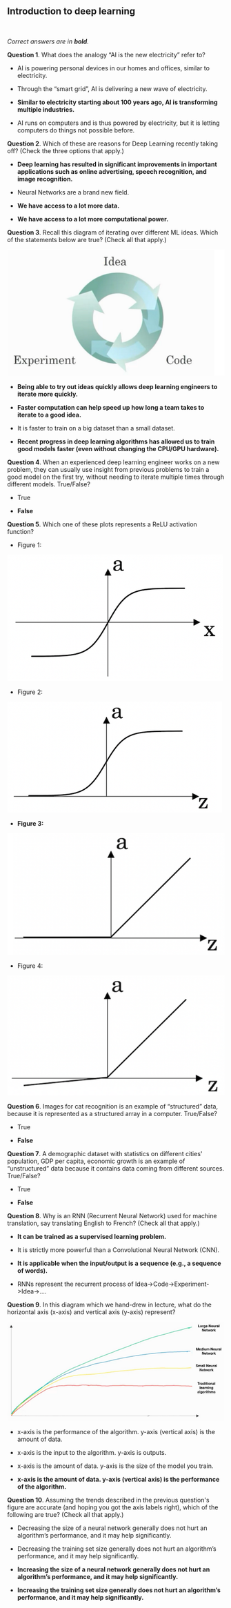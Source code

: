 ## Introduction to deep learning
<br>

_Correct answers are in **bold**._
<br>

**Question 1**. What does the analogy “AI is the new electricity” refer to?

* AI is powering personal devices in our homes and offices, similar to electricity.

* Through the “smart grid”, AI is delivering a new wave of electricity.

* **Similar to electricity starting about 100 years ago, AI is transforming multiple industries.**

* AI runs on computers and is thus powered by electricity, but it is letting computers do things not possible before.


**Question 2**. Which of these are reasons for Deep Learning recently taking off? (Check the three options that apply.)

* **Deep learning has resulted in significant improvements in important applications such as online advertising, speech recognition, and image recognition.**

* Neural Networks are a brand new field.

* **We have access to a lot more data.**

* **We have access to a lot more computational power.**


**Question 3**. Recall this diagram of iterating over different ML ideas. Which of the statements below are true? (Check all that apply.)

![](images/question3.png)

* **Being able to try out ideas quickly allows deep learning engineers to iterate more quickly.**

* **Faster computation can help speed up how long a team takes to iterate to a good idea.**

* It is faster to train on a big dataset than a small dataset.

* **Recent progress in deep learning algorithms has allowed us to train good models faster (even without changing the CPU/GPU hardware).**


**Question 4**. When an experienced deep learning engineer works on a new problem, they can usually use insight from previous problems to train a good model on the first try, without needing to iterate multiple times through different models. True/False?

* True

* **False**


**Question 5**. Which one of these plots represents a ReLU activation function?

* Figure 1:

![](images/question5opt1.png)

* Figure 2:

![](images/question5opt2.png)

* **Figure 3:**

![](images/question5opt3.png)

* Figure 4:

![](images/question5opt4.png)


**Question 6**. Images for cat recognition is an example of “structured” data, because it is represented as a structured array in a computer. True/False?

* True

* **False**


**Question 7**. A demographic dataset with statistics on different cities' population, GDP per capita, economic growth is an example of “unstructured” data because it contains data coming from different sources. True/False?

* True

* **False**


**Question 8**. Why is an RNN (Recurrent Neural Network) used for machine translation, say translating English to French? (Check all that apply.)

* **It can be trained as a supervised learning problem.**

* It is strictly more powerful than a Convolutional Neural Network (CNN).

* **It is applicable when the input/output is a sequence (e.g., a sequence of words).**

* RNNs represent the recurrent process of Idea->Code->Experiment->Idea->....


**Question 9**. In this diagram which we hand-drew in lecture, what do the horizontal axis (x-axis) and vertical axis (y-axis) represent?

![](images/question9.png)

*   x-axis is the performance of the algorithm. y-axis (vertical axis) is the amount of data.

*   x-axis is the input to the algorithm. y-axis is outputs.

*   x-axis is the amount of data. y-axis is the size of the model you train. 

*   **x-axis is the amount of data. y-axis (vertical axis) is the performance of the algorithm.**


**Question 10**. Assuming the trends described in the previous question's figure are accurate (and hoping you got the axis labels right), which of the following are true? (Check all that apply.)

* Decreasing the size of a neural network generally does not hurt an algorithm’s performance, and it may help significantly.

* Decreasing the training set size generally does not hurt an algorithm’s performance, and it may help significantly.

* **Increasing the size of a neural network generally does not hurt an algorithm’s performance, and it may help significantly.**

* **Increasing the training set size generally does not hurt an algorithm’s performance, and it may help significantly.**

